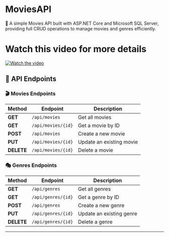 # MoviesAPI
🚀 A simple Movies API built with ASP.NET Core and Microsoft SQL Server, providing full CRUD operations to manage movies and genres efficiently.

# Watch this video for more details
[![Watch the video](https://img.youtube.com/vi/Js_S_Pcy950/0.jpg)](https://www.youtube.com/watch?v=KNYJgYDEMRA)


## 📄 API Endpoints

### 🎬 Movies Endpoints

| **Method** | **Endpoint**           | **Description**                 |
|------------|------------------------|---------------------------------|
| **GET**    | `/api/movies`           | Get all movies                  |
| **GET**    | `/api/movies/{id}`      | Get a movie by ID               |
| **POST**   | `/api/movies`           | Create a new movie              |
| **PUT**    | `/api/movies/{id}`      | Update an existing movie        |
| **DELETE** | `/api/movies/{id}`      | Delete a movie                  |

### 🎭 Genres Endpoints

| **Method** | **Endpoint**           | **Description**                 |
|------------|------------------------|---------------------------------|
| **GET**    | `/api/genres`          | Get all genres                  |
| **GET**    | `/api/genres/{id}`     | Get a genre by ID               |
| **POST**   | `/api/genres`          | Create a new genre              |
| **PUT**    | `/api/genres/{id}`     | Update an existing genre        |
| **DELETE** | `/api/genres/{id}`     | Delete a genre                  |

---
